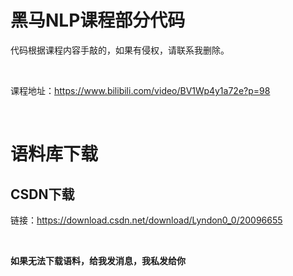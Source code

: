 # 黑马NLP课程部分代码
代码根据课程内容手敲的，如果有侵权，请联系我删除。

<br/>

课程地址：https://www.bilibili.com/video/BV1Wp4y1a72e?p=98

<br/>

# 语料库下载

## CSDN下载
链接：https://download.csdn.net/download/Lyndon0_0/20096655

<br/>

**如果无法下载语料，给我发消息，我私发给你**







